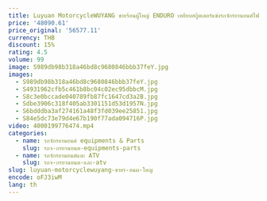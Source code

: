 ```yaml
---
title: Luyuan MotorcycleWUYANG ขายร้อนผู้ใหญ่ ENDURO เหยียบสกู๊ตเตอร์แข่งรถจักรยานยนต์ไฟฟ้า 4000 W 5000 W 8000W
price: '48090.61'
price_original: '56577.11'
currency: THB
discount: 15%
rating: 4.5
volume: 99
image: S989db98b318a46bd8c9680846bbb37feY.jpg
images:
  - S989db98b318a46bd8c9680846bbb37feY.jpg
  - S4931962cfb5c461b8bc04c02ec95dbbcM.jpg
  - S8c3e0bccade040789fb87fc1647cd3a2B.jpg
  - Sdbe3906c318f405ab3301151d53d1957N.jpg
  - S6bdddba3af274161a48f3fd039ee25851.jpg
  - S84e5dc73e79d4e67b190f77ada094716P.jpg
video: 4000199776474.mp4
categories:
  - name: รถจักรยานยนต์ equipments & Parts
    slug: รถจ-กรยานยนต-equipments-parts
  - name: รถจักรยานยนต์และ ATV
    slug: รถจ-กรยานยนต-และ-atv
slug: luyuan-motorcyclewuyang-ขายร-อนผ-ใหญ
encode: oFJ3iwM
lang: th
---
```

  